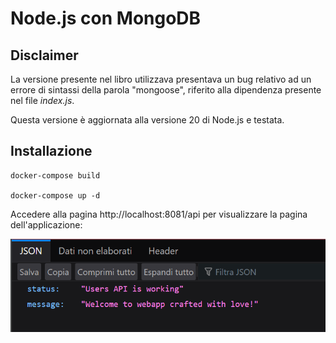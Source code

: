 # Node.js con MongoDB

## Disclaimer

La versione presente nel libro utilizzava presentava un bug relativo ad un errore di sintassi della parola 
"mongoose", riferito alla dipendenza presente nel file _index.js_.

Questa versione è aggiornata alla versione 20 di Node.js e testata.

## Installazione

```
docker-compose build

docker-compose up -d
```

Accedere alla pagina http://localhost:8081/api per visualizzare la pagina dell'applicazione:

![img.png](img.png)
